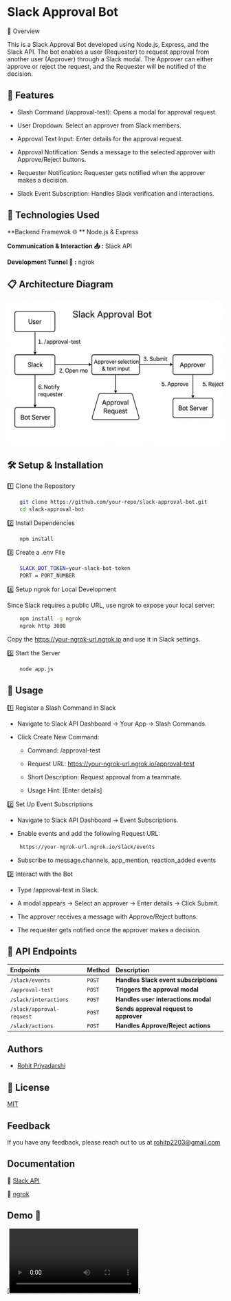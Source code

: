 
# Slack Approval Bot

 📌 Overview

This is a Slack Approval Bot developed using Node.js, Express, and the Slack API. The bot enables a user (Requester) to request approval from another user (Approver) through a Slack modal. The Approver can either approve or reject the request, and the Requester will be notified of the decision.




## 🚀 Features

- Slash Command (/approval-test): Opens a modal for approval request.

- User Dropdown: Select an approver from Slack members.

- Approval Text Input: Enter details for the approval request.

- Approval Notification: Sends a message to the selected approver  with Approve/Reject buttons.

- Requester Notification: Requester gets notified when the approver makes a decision.

- Slack Event Subscription: Handles Slack verification and interactions.


## 📌 Technologies Used

**Backend Framewok 🌐 ** Node.js & Express 

**Communication & Interaction 📤 :** Slack API

**Development Tunnel 🔗  :** ngrok


## 📋 Architecture Diagram

![architectureDiagram](https://github.com/Royalaviation18/slack-approval-bot/blob/main/assets/architectureDiagram-Slack-Approval-Bot.png)

## 🛠️ Setup & Installation

1️⃣ Clone the Repository

```bash
    git clone https://github.com/your-repo/slack-approval-bot.git
    cd slack-approval-bot
```

2️⃣ Install Dependencies

```bash
    npm install
```

3️⃣ Create a .env File

```bash
    SLACK_BOT_TOKEN=your-slack-bot-token
    PORT = PORT_NUMBER
```

4️⃣ Setup ngrok for Local Development

Since Slack requires a public URL, use ngrok to expose your local server:

```bash
    npm install -g ngrok
    ngrok http 3000
```
Copy the https://your-ngrok-url.ngrok.io and use it in Slack settings.

5️⃣ Start the Server
```bash
    node app.js
```

## 📝 Usage

1️⃣ Register a Slash Command in Slack
- Navigate to Slack API Dashboard → Your App → Slash Commands.

- Click Create New Command:

    - Command: /approval-test

    - Request URL: https://your-ngrok-url.ngrok.io/approval-test

    - Short Description: Request approval from a teammate.

    - Usage Hint: [Enter details]

2️⃣ Set Up Event Subscriptions
    
- Navigate to Slack API Dashboard → Event Subscriptions.

- Enable events and add the following Request URL:
    
```bash
    https://your-ngrok-url.ngrok.io/slack/events
```
- Subscribe to message.channels, app_mention, reaction_added events


3️⃣ Interact with the Bot

- Type /approval-test in Slack.

- A modal appears → Select an approver → Enter details → Click Submit.
- The approver receives a message with Approve/Reject buttons.
- The requester gets notified once the approver makes a decision.

## 📜 API Endpoints




| Endpoints | Method    | Description                |
| :-------- | :------- | :------------------------- |
| `/slack/events` | `POST` | **Handles Slack event subscriptions** |
| `/approval-test` |`POST` | **Triggers the approval modal** |
| `/slack/interactions` | `POST` | **Handles user interactions modal**|
| `/slack/approval-request`| `POST` | **Sends approval request to approver** |
| `/slack/actions` | `POST` | **Handles Approve/Reject actions** |




## Authors

- [Rohit Priyadarshi](https://github.com/Royalaviation18)


## 📜 License
[MIT](https://github.com/Royalaviation18/slack-approval-bot/blob/main/LICENSE)


## Feedback

If you have any feedback, please reach out to us at rohitp2203@gmail.com


## Documentation

 🔗 [Slack API](https://api.slack.com/)

 🔗 [ngrok](https://ngrok.com/)


## Demo 🎥
[![Watch the Demo](https://github.com/Royalaviation18/slack-approval-bot/blob/main/assets/demoSlackApprovalBot.mp4)]


